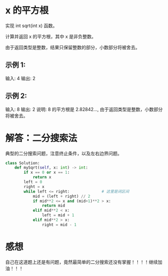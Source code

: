 # x 的平方根

实现 int sqrt(int x) 函数。

计算并返回 x 的平方根，其中 x 是非负整数。

由于返回类型是整数，结果只保留整数的部分，小数部分将被舍去。

## 示例 1:

输入: 4
输出: 2

## 示例 2:

输入: 8
输出: 2
说明: 8 的平方根是 2.82842..., 
     由于返回类型是整数，小数部分将被舍去。

# 解答：二分搜索法

典型的二分搜索问题，注意终止条件，以及左右边界问题。

```python
class Solution:
    def mySqrt(self, x: int) -> int:
        if x == 0 or x == 1:
            return x
        left = 0
        right = x
        while left <= right:              # 这里是闭区间
            mid = (left + right) // 2
            if mid**2 <= x and (mid+1)**2 > x:
                return mid
            elif mid**2 < x:
                left = mid + 1
            elif mid**2 > x:
                right = mid - 1
```

# 感想

自己在这道题上还是有问题，竟然最简单的二分搜索还没有掌握！！！！继续加油！！！
